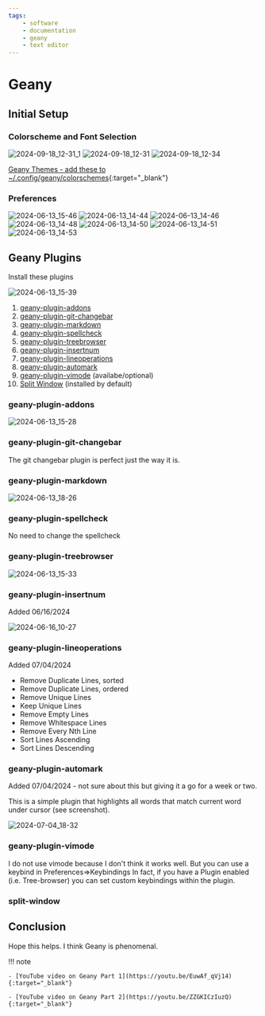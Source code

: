 ```yaml
---
tags:
    - software
    - documentation
    - geany
    - text editor
---
```

# Geany 

## Initial Setup

### Colorscheme and Font Selection

![2024-09-18_12-31_1](https://github.com/user-attachments/assets/62d85d52-9ca2-403d-912a-d0051c66b2a7)
![2024-09-18_12-31](https://github.com/user-attachments/assets/8d707349-d51b-49d9-a754-9fb8fe2ea396)
![2024-09-18_12-34](https://github.com/user-attachments/assets/fdfea334-b67c-4d2d-88f2-927491464347)

[Geany Themes - add these to ~/.config/geany/colorschemes](https://www.geany.org/download/themes/){:target="_blank"}

### Preferences

![2024-06-13_15-46](https://github.com/drewgrif/documentation/assets/11249871/1a27ad84-1fec-4187-909f-ac82900c76f9)
![2024-06-13_14-44](https://github.com/drewgrif/documentation/assets/11249871/201415fe-d9ad-467d-bfc2-1a7211af3b8e)
![2024-06-13_14-46](https://github.com/drewgrif/documentation/assets/11249871/03c633a3-7e68-4454-b9aa-d7e69f1fb82f)
![2024-06-13_14-48](https://github.com/drewgrif/documentation/assets/11249871/fa04443b-966f-412d-bd93-f58f1522d5f1)
![2024-06-13_14-50](https://github.com/drewgrif/documentation/assets/11249871/8326cf6c-5ccb-4b11-b711-a183ac190b64)
![2024-06-13_14-51](https://github.com/drewgrif/documentation/assets/11249871/fd661c7d-3e63-4e42-941a-4e5f23d831eb)
![2024-06-13_14-53](https://github.com/drewgrif/documentation/assets/11249871/31535693-c6b3-4f0b-9774-37980189e55d)

## Geany Plugins
Install these plugins

![2024-06-13_15-39](https://github.com/drewgrif/documentation/assets/11249871/9af9de85-f631-4845-9919-7f010fcb3977)

1. [geany-plugin-addons](#geany-plugin-addons)
2. [geany-plugin-git-changebar](#geany-plugin-git-changebar)
3. [geany-plugin-markdown](#geany-plugin-git-changebar)
4. [geany-plugin-spellcheck](#geany-plugin-git-changebar)
5. [geany-plugin-treebrowser](#geany-plugin-git-changebar)
6. [geany-plugin-insertnum](#geany-plugin-insertnum)
7. [geany-plugin-lineoperations](#geany-plugin-lineoperations)
8. [geany-plugin-automark](#geany-plugin-automark)
7. [geany-plugin-vimode](#geany-plugin-git-changebar) (availabe/optional) 
8. [Split Window](#split-window) (installed by default)

### geany-plugin-addons
![2024-06-13_15-28](https://github.com/drewgrif/documentation/assets/11249871/40e83a58-cda9-4dc8-ab42-3bb75029f44f)

### geany-plugin-git-changebar
The git changebar plugin is perfect just the way it is.


### geany-plugin-markdown
![2024-06-13_18-26](https://github.com/drewgrif/documentation/assets/11249871/825c17aa-8c1f-4726-a23b-3fac19b5fede)

### geany-plugin-spellcheck
No need to change the spellcheck

### geany-plugin-treebrowser
![2024-06-13_15-33](https://github.com/drewgrif/documentation/assets/11249871/f9dec4c5-a2c6-4a20-91d9-3a9cc886def6)

### geany-plugin-insertnum
Added 06/16/2024

![2024-06-16_10-27](https://github.com/drewgrif/documentation/assets/11249871/eb776994-f26e-474b-ad29-1537246000fc)

### geany-plugin-lineoperations
Added 07/04/2024

* Remove Duplicate Lines, sorted
* Remove Duplicate Lines, ordered
* Remove Unique Lines
* Keep Unique Lines
* Remove Empty Lines
* Remove Whitespace Lines
* Remove Every Nth Line
* Sort Lines Ascending
* Sort Lines Descending


### geany-plugin-automark
Added 07/04/2024 - not sure about this but giving it a go for a week or two.

 This is a simple plugin that highlights all words that match current word under cursor (see screenshot).
 
 ![2024-07-04_18-32](https://github.com/drewgrif/documentation/assets/11249871/d7b8b813-5cab-4bcf-b5b6-09c6606c1c05)


### geany-plugin-vimode
I do not use vimode because I don't think it works well.  But you can use a keybind in Preferences=>Keybindings
In fact, if you have a Plugin enabled (i.e. Tree-browser) you can set custom keybindings within the plugin.

### split-window

## Conclusion

Hope this helps.  I think Geany is phenomenal.

!!! note

	- [YouTube video on Geany Part 1](https://youtu.be/EuwAf_qVj14){:target="_blank"}
	
	- [YouTube video on Geany Part 2](https://youtu.be/ZZGKICzIuzQ){:target="_blank"}

<script data-name="BMC-Widget" data-cfasync="false" src="https://cdnjs.buymeacoffee.com/1.0.0/widget.prod.min.js" data-id="justaguylinux" data-description="Support me on Buy me a coffee!" data-message="" data-color="#FF5F5F" data-position="Right" data-x_margin="18" data-y_margin="18"></script>
